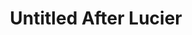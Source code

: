 ---
ee_id: '156'
site: '1'
type: '2'
long_id: 2006-011 Untitled After Lucier
url: 2006-011-untitled-after-lucier
year: '2006'
medium: Computer generated video
commission:
add_credit:
dims:
pitch: "<p>​An infinitely compressing video of the Beatles on Ed Sullivan.</p>"
ps:
live_url:
related: "[13] 2004-004 Iron Maidens “The Number of the Beast” compressed over and
  over as an mp3 666 times - maiden"
title: Untitled After Lucier
youtube:
imgs: "{filedir_1}untitled-after-lucier-2006-011-still-1-database-ih.jpg"
subheading:
year2: '2006'
download:
add_credits:
related_code:
! '':
layout: things-i-made
---
